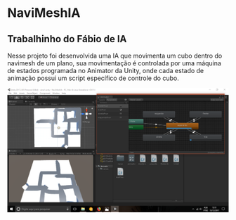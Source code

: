 # NaviMeshIA

Trabalhinho do Fábio de IA
-----------------------------

Nesse projeto foi desenvolvida uma IA que movimenta um cubo dentro do navimesh de um plano, sua movimentação é controlada por uma máquina de estados programada no Animator da Unity, onde cada estado de animação possui um script específico de controle do cubo.

![IMG](/prints/img.png "Print do Resultado")
